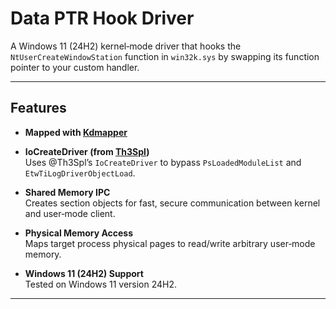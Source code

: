 # Data PTR Hook Driver

A Windows 11 (24H2) kernel‑mode driver that hooks the `NtUserCreateWindowStation` function in `win32k.sys` by swapping its function pointer to your custom handler.

---

## Features

- **Mapped with [Kdmapper](https://github.com/Th3Spl/IoCreateDriver)** 


- **IoCreateDriver (from [Th3Spl](https://github.com/Th3Spl/IoCreateDriver))**  
  Uses @Th3Spl’s `IoCreateDriver` to bypass `PsLoadedModuleList` and `EtwTiLogDriverObjectLoad`.

- **Shared Memory IPC**  
  Creates section objects for fast, secure communication between kernel and user‑mode client.

- **Physical Memory Access**  
  Maps target process physical pages to read/write arbitrary user‑mode memory.

- **Windows 11 (24H2) Support**  
  Tested on Windows 11 version 24H2.

---
